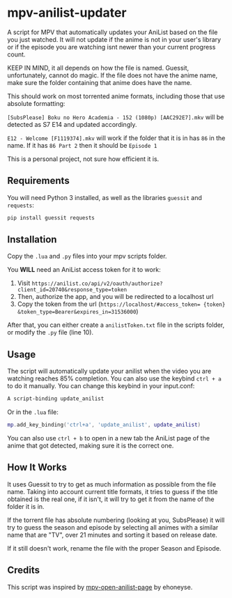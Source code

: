 # mpv-anilist-updater
A script for MPV that automatically updates your AniList based on the file you just watched. It will not update if the anime is not in your user's library or if the episode you are watching isnt newer than your current progress count.

KEEP IN MIND, it all depends on how the file is named. Guessit, unfortunately, cannot do magic. 
If the file does not have the anime name, make sure the folder containing that anime does have the name.

This should work on most torrented anime formats, including those that use absolute formatting:

`[SubsPlease] Boku no Hero Academia - 152 (1080p) [AAC292E7].mkv` will be detected as S7 E14 and updated accordingly.

`E12 - Welcome [F1119374].mkv` will work if the folder that it is in has `86` in the name. If it has `86 Part 2` then it should be `Episode 1`

This is a personal project, not sure how efficient it is.

## Requirements
You will need Python 3 installed, as well as the libraries `guessit` and `requests`:
```bash
pip install guessit requests
```

## Installation
Copy the `.lua` and `.py` files into your mpv scripts folder.

You **WILL** need an AniList access token for it to work:
  1. Visit `https://anilist.co/api/v2/oauth/authorize?client_id=20740&response_type=token`
  2. Then, authorize the app, and you will be redirected to a localhost url
  3. Copy the token from the url (`https://localhost/#access_token= {token} &token_type=Bearer&expires_in=31536000`)

After that, you can either create a `anilistToken.txt` file in the scripts folder, or modify the `.py` file (line 10).

## Usage
The script will automatically update your anilist when the video you are watching reaches 85% completion. You can also use the keybind `ctrl + a` to do it manually.
You can change this keybind in your input.conf:
```bash
A script-binding update_anilist
```

Or in the `.lua` file:
```lua
mp.add_key_binding('ctrl+a', 'update_anilist', update_anilist)
```

You can also use `ctrl + b` to open in a new tab the AniList page of the anime that got detected, making sure it is the correct one.

## How It Works
It uses Guessit to try to get as much information as possible from the file name. Taking into account current title formats, 
it tries to guess if the title obtained is the real one, if it isn't, it will try to get it from the name of the folder it is in.

If the torrent file has absolute numbering (looking at you, SubsPlease) it will try to guess the season and episode
by selecting all animes with a similar name that are "TV", over 21 minutes and sorting it based on release date.

If it still doesn't work, rename the file with the proper Season and Episode.

## Credits
This script was inspired by [mpv-open-anilist-page](https://github.com/ehoneyse/mpv-open-anilist-page) by ehoneyse.
